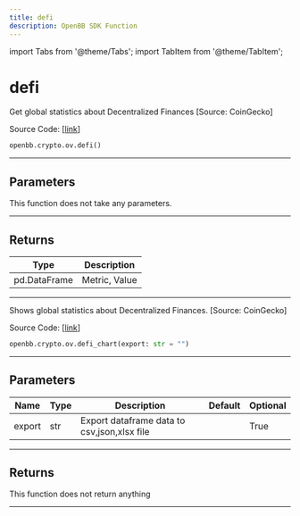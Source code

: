 ```yaml
---
title: defi
description: OpenBB SDK Function
---
```


import Tabs from '@theme/Tabs';
import TabItem from '@theme/TabItem';

# defi

<Tabs>
<TabItem value="model" label="Model" default>

Get global statistics about Decentralized Finances [Source: CoinGecko]

Source Code: [[link](https://github.com/OpenBB-finance/OpenBBTerminal/tree/main/openbb_terminal/cryptocurrency/overview/pycoingecko_model.py#L514)]

```python
openbb.crypto.ov.defi()
```

---

## Parameters

This function does not take any parameters.

---

## Returns

| Type | Description |
| ---- | ----------- |
| pd.DataFrame | Metric, Value |
---



</TabItem>
<TabItem value="view" label="Chart">

Shows global statistics about Decentralized Finances. [Source: CoinGecko]

Source Code: [[link](https://github.com/OpenBB-finance/OpenBBTerminal/tree/main/openbb_terminal/cryptocurrency/overview/pycoingecko_view.py#L301)]

```python
openbb.crypto.ov.defi_chart(export: str = "")
```

---

## Parameters

| Name | Type | Description | Default | Optional |
| ---- | ---- | ----------- | ------- | -------- |
| export | str | Export dataframe data to csv,json,xlsx file |  | True |


---

## Returns

This function does not return anything

---



</TabItem>
</Tabs>